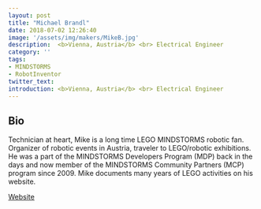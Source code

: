 ```yaml
---
layout: post
title: "Michael Brandl"
date: 2018-07-02 12:26:40
image: '/assets/img/makers/MikeB.jpg'
description:  <b>Vienna, Austria</b> <br> Electrical Engineer
category: ''
tags:
- MINDSTORMS
- RobotInventor
twitter_text:
introduction: <b>Vienna, Austria</b> <br> Electrical Engineer
---
```




## Bio

Technician at heart, Mike is a long time LEGO MINDSTORMS robotic fan. Organizer of robotic events in Austria, traveler to LEGO/robotic exhibitions. He was a part of the MINDSTORMS Developers Program (MDP) back in the days and now member of the MINDSTORMS Community Partners (MCP) program since 2009. Mike documents many years of LEGO activities on his website.

[Website](http://www.lego.brandls.info)
